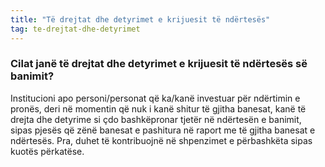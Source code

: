 ```yaml
---
title: "Të drejtat dhe detyrimet e krijuesit të ndërtesës"
tag: te-drejtat-dhe-detyrimet
---
```


### Cilat janë të drejtat dhe detyrimet e krijuesit të ndërtesës së banimit?

Institucioni apo personi/personat që ka/kanë investuar për ndërtimin e pronës, deri në momentin që nuk i kanë shitur të gjitha banesat, kanë të drejta dhe detyrime si çdo bashkëpronar tjetër në ndërtesën e banimit, sipas pjesës që zënë banesat e pashitura në raport me të gjitha banesat e ndërtesës. Pra, duhet të kontribuojnë në shpenzimet e përbashkëta sipas kuotës përkatëse.
